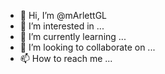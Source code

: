 - 👋 Hi, I’m @mArlettGL
- 👀 I’m interested in ...
- 🌱 I’m currently learning ...
- 💞️ I’m looking to collaborate on ...
- 📫 How to reach me ...

<!---
mArlettGL/mArlettGL is a ✨ special ✨ repository because its `README.md` (this file) appears on your GitHub profile.
You can click the Preview link to take a look at your changes.
--->
